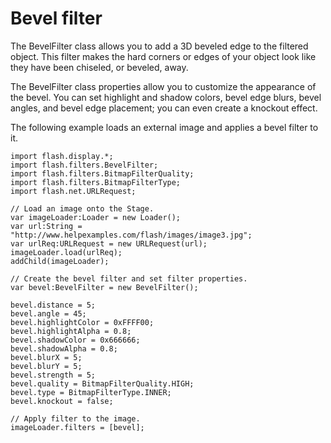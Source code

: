 # Bevel filter

The BevelFilter class allows you to add a 3D beveled edge to the filtered
object. This filter makes the hard corners or edges of your object look like
they have been chiseled, or beveled, away.

The BevelFilter class properties allow you to customize the appearance of the
bevel. You can set highlight and shadow colors, bevel edge blurs, bevel angles,
and bevel edge placement; you can even create a knockout effect.

The following example loads an external image and applies a bevel filter to it.

    import flash.display.*;
    import flash.filters.BevelFilter;
    import flash.filters.BitmapFilterQuality;
    import flash.filters.BitmapFilterType;
    import flash.net.URLRequest;

    // Load an image onto the Stage.
    var imageLoader:Loader = new Loader();
    var url:String = "http://www.helpexamples.com/flash/images/image3.jpg";
    var urlReq:URLRequest = new URLRequest(url);
    imageLoader.load(urlReq);
    addChild(imageLoader);

    // Create the bevel filter and set filter properties.
    var bevel:BevelFilter = new BevelFilter();

    bevel.distance = 5;
    bevel.angle = 45;
    bevel.highlightColor = 0xFFFF00;
    bevel.highlightAlpha = 0.8;
    bevel.shadowColor = 0x666666;
    bevel.shadowAlpha = 0.8;
    bevel.blurX = 5;
    bevel.blurY = 5;
    bevel.strength = 5;
    bevel.quality = BitmapFilterQuality.HIGH;
    bevel.type = BitmapFilterType.INNER;
    bevel.knockout = false;

    // Apply filter to the image.
    imageLoader.filters = [bevel];
